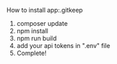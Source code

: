 How to install app:.gitkeep
1) composer update
2) npm install
3) npm run build
4) add your api tokens in ".env" file
5) Complete!
